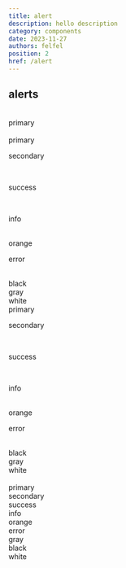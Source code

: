 ```yaml
---
title: alert
description: hello description
category: components
date: 2023-11-27
authors: felfel
position: 2
href: /alert
---
```


## alerts

<br />
<span className="alert">primary</span>⠀
<br />
<br />
<span className="alert primary">primary</span>⠀
<br>
<span className="alert secondary"><p><i className='icon-secondary'></i>secondary</p></span>⠀
<br>
<span className="alert success"><p><i className='icon-success'></i>success</p></span>⠀
<br>
<span className="alert info"><p><i className='icon-info'></i>info</p></span>⠀
<br>
<span className="alert orange">orange</span>⠀
<br>
<span className="alert error"><p><i className='icon-error'></i>error</p></span>⠀
<br>
<span className="alert black">black</span>⠀
<br>
<span className="alert gray">gray</span>⠀
<br>
<span className="alert white">white</span>⠀
<br>
<span className="alert outlined primary">primary</span>⠀
<br>
<span className="alert outlined secondary"><p><i className='icon-secondary'></i>secondary</p></span>⠀
<br>
<span className="alert outlined success"><p><i className='icon-success'></i>success</p></span>⠀
<br>
<span className="alert outlined info"><p><i className='icon-info'></i>info</p></span>⠀
<br>
<span className="alert outlined orange">orange</span>⠀
<br>
<span className="alert outlined error"><p><i className='icon-error'></i>error</p></span>⠀
<br>
<span className="alert outlined black">black</span>⠀
<br>
<span className="alert outlined gray">gray</span>⠀
<br>
<span className="alert outlined white">white</span>⠀
<br />
<br />
<span className="alert primary-flat">primary</span>
<br>
<span className="alert secondary-flat">secondary</span>
<br>
<span className="alert success-flat">success</span>
<br>
<span className="alert info-flat">info</span>
<br>
<span className="alert orange-flat">orange</span>
<br>
<span className="alert error-flat">error</span>
<br>
<span className="alert gray-flat">gray</span>
<br>
<span className="alert black-flat">black</span>
<br>
<span className="alert white-flat">white</span>
<br>
